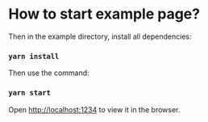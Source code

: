 # How to start example page?

Then in the example directory, install all dependencies:

### `yarn install`

Then use the command:

### `yarn start`

Open [http://localhost:1234](http://localhost:1234) to view it in the browser.